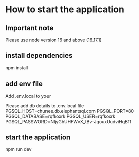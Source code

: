 # How to start the application

## Important note 
Please use node version 16 and above (16.17.1)


## install dependencies
npm install


## add env file
Add .env.local to your

Please add db details to .env.local file
PGSQL_HOST=chunee.db.elephantsql.com
PGSQL_PORT=80
PGSQL_DATABASE=rqfkoxrk
PGSQL_USER=rqfkoxrk
PGSQL_PASSWORD=NIjyGhUHFWvX_tBv-JqouxUudviHqB11

## start the application

npm run dev